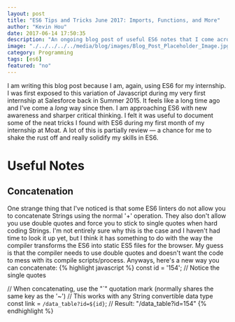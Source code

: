 ```yaml
---
layout: post
title: "ES6 Tips and Tricks June 2017: Imports, Functions, and More"
author: "Kevin Hou"
date: 2017-06-14 17:50:35
description: "An ongoing blog post of useful ES6 notes that I come across throughout June."
image: "./../../../../media/blog/images/Blog_Post_Placeholder_Image.jpg"
category: Programming
tags: [es6]
featured: "no"
---
```

I am writing this blog post because I am, again, using ES6 for my internship. I was first exposed to this variation of Javascript during my very first internship at Salesforce back in Summer 2015. It feels like a long time ago and I've come a _long_ way since then. I am approaching ES6 with new awareness and sharper critical thinking. I felt it was useful to document some of the neat tricks I found with ES6 during my first month of my internship at Moat. A lot of this is partially review — a chance for me to shake the rust off and really solidify my skills in ES6.

# Useful Notes

## Concatenation
One strange thing that I've noticed is that some ES6 linters do not allow you to concatenate Strings using the normal '+' operation. They also don't allow you use double quotes and force you to stick to single quotes when hard coding Strings. I'm not entirely sure why this is the case and I haven't had time to look it up yet, but I think it has something to do with the way the compiler transforms the ES6 into static ES5 files for the browser. My guess is that the compiler needs to use double quotes and doesn't want the code to mess with its compile scripts/process. Anyways, here's a new way you can concatenate:
{% highlight javascript %}
const id = '154'; // Notice the single quotes

// When concatenating, use the "\`" quotation mark (normally shares the same key as the '~')
// This works with any String convertible data type
const link = `/data_table?id=${id}`; // Result: "/data_table?id=154"
{% endhighlight %}
